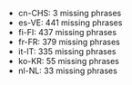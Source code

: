 - cn-CHS: 3 missing phrases
- es-VE: 441 missing phrases
- fi-FI: 437 missing phrases
- fr-FR: 379 missing phrases
- it-IT: 335 missing phrases
- ko-KR: 55 missing phrases
- nl-NL: 33 missing phrases
